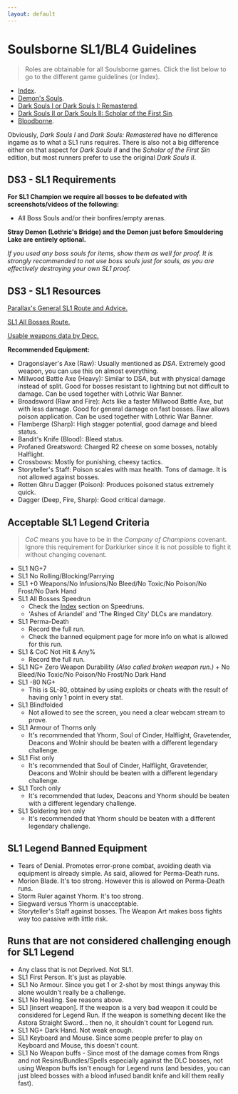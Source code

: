 ```yaml
---
layout: default
---
```


# Soulsborne SL1/BL4 Guidelines
> Roles are obtainable for all Soulsborne games. Click the list below to go to the different game guidelines (or Index).

 * [Index](./index.md).
 * [Demon's Souls](./des.md).
 * [Dark Souls I or Dark Souls I: Remastered](./ds1.md).
 * [Dark Souls II or Dark Souls II: Scholar of the First Sin](./ds2.md).
 * [Bloodborne](./bb.md).
 
Obviously, _Dark Souls I_ and _Dark Souls: Remastered_ have no difference ingame as to what a SL1 runs requires. There is also not a big difference either on that aspect for _Dark Souls II_ and the _Scholar of the First Sin_ edition, but most runners prefer to use the original _Dark Souls II_.

## DS3 - SL1 Requirements

**For SL1 Champion we require all bosses to be defeated with screenshots/videos of the following:**

* All Boss Souls and/or their bonfires/empty arenas.

**Stray Demon (Lothric's Bridge) and the Demon just before Smouldering Lake are entirely optional.**

_If you used any boss souls for items, show them as well for proof. It is strongly recommended to not use boss souls just for souls, as you are effectively destroying your own SL1 proof._


## DS3 - SL1 Resources

[Parallax's General SL1 Route and Advice.](https://docs.google.com/document/d/16ETAweJntmq9IrIAhz9khr1l_Pd7mncZJ07NRuhuq9c/edit?usp=sharing)

[SL1 All Bosses Route.](https://docs.google.com/document/d/1q41cn0KfqStzpSCOvhBsFjCNdGZ58Pvjk83-CbFePRw)

[Usable weapons data by Decc.](https://docs.google.com/spreadsheets/d/15PBJkSpoXs9gWpngOPUP-YNrfps0CWFb45vuHCorx-s/edit#gid=0)

**Recommended Equipment:**

- Dragonslayer's Axe (Raw): Usually mentioned as _DSA_. Extremely good weapon, you can use this on almost everything.
- Millwood Battle Axe (Heavy): Similar to DSA, but with physical damage instead of split. Good for bosses resistant to lightning but not difficult to damage. Can be used together with Lothric War Banner.
- Broadsword (Raw and Fire): Acts like a faster Millwood Battle Axe, but with less damage. Good for general damage on fast bosses. Raw allows poison application. Can be used together with Lothric War Banner.
- Flamberge (Sharp): High stagger potential, good damage and bleed status.
- Bandit's Knife (Blood): Bleed status.
- Profaned Greatsword: Charged R2 cheese on some bosses, notably Halflight.
- Crossbows: Mostly for punishing, cheesy tactics.
- Storyteller's Staff: Poison scales with max health. Tons of damage. It is not allowed against bosses.
- Rotten Ghru Dagger (Poison): Produces poisoned status extremely quick.
- Dagger (Deep, Fire, Sharp): Good critical damage.



## Acceptable SL1 Legend Criteria
> _CoC_ means you have to be in the _Company of Champions_ covenant. Ignore this requirement for Darklurker since it is not possible to fight it without changing covenant.

- SL1 NG+7
- SL1 No Rolling/Blocking/Parrying
- SL1 +0 Weapons/No Infusions/No Bleed/No Toxic/No Poison/No Frost/No Dark Hand
- SL1 All Bosses Speedrun
  - Check the [Index](./index.md) section on Speedruns.
  - 'Ashes of Ariandel' and 'The Ringed City' DLCs are mandatory.
- SL1 Perma-Death
  - Record the full run.
  - Check the banned equipment page for more info on what is allowed for this run.
- SL1 & CoC Not Hit & Any%
  - Record the full run.
- SL1 NG+ Zero Weapon Durability _(Also called broken weapon run.)_ + No Bleed/No Toxic/No Poison/No Frost/No Dark Hand
- SL1 -80 NG+
  - This is SL-80, obtained by using exploits or cheats with the result of having only 1 point in every stat.
- SL1 Blindfolded
  - Not allowed to see the screen, you need a clear webcam stream to prove.
- SL1 Armour of Thorns only
  - It's recommended that Yhorm, Soul of Cinder, Halflight, Gravetender, Deacons and Wolnir should be beaten with a different legendary challenge.
- SL1 Fist only
  - It's recommended that Soul of Cinder, Halflight, Gravetender, Deacons and Wolnir should be beaten with a different legendary challenge.
- SL1 Torch only
  - It's recommended that Iudex, Deacons and Yhorm should be beaten with a different legendary challenge.
- SL1 Soldering Iron only
  - It's recommended that Yhorm should be beaten with a different legendary challenge.
  
## SL1 Legend Banned Equipment

- Tears of Denial. Promotes error-prone combat, avoiding death via equipment is already simple. As said, allowed for Perma-Death runs.
- Morion Blade. It's too strong. However this is allowed on Perma-Death runs.
- Storm Ruler against Yhorm. It's too strong.
- Siegward versus Yhorm is unacceptable.
- Storyteller's Staff against bosses. The Weapon Art makes boss fights way too passive with little risk.

## Runs that are not considered challenging enough for SL1 Legend

- Any class that is not Deprived. Not SL1.
- SL1 First Person. It's just as playable.
- SL1 No Armour. Since you get 1 or 2-shot by most things anyway this alone wouldn't really be a challenge.
- SL1 No Healing. See reasons above.
- SL1 [insert weapon].  If the weapon is a very bad weapon it could be considered for Legend Run. If the weapon is something decent like the Astora Straight Sword... then no, it shouldn't count for Legend run.
- SL1 NG+ Dark Hand. Not weak enough.
- SL1 Keyboard and Mouse. Since some people prefer to play on Keyboard and Mouse, this doesn't count.
- SL1 No Weapon buffs - Since most of the damage comes from Rings and not Resins/Bundles/Spells especially against the DLC bosses, not using Weapon buffs isn't enough for Legend runs (and besides, you can just bleed bosses with a blood infused bandit knife and kill them really fast).
